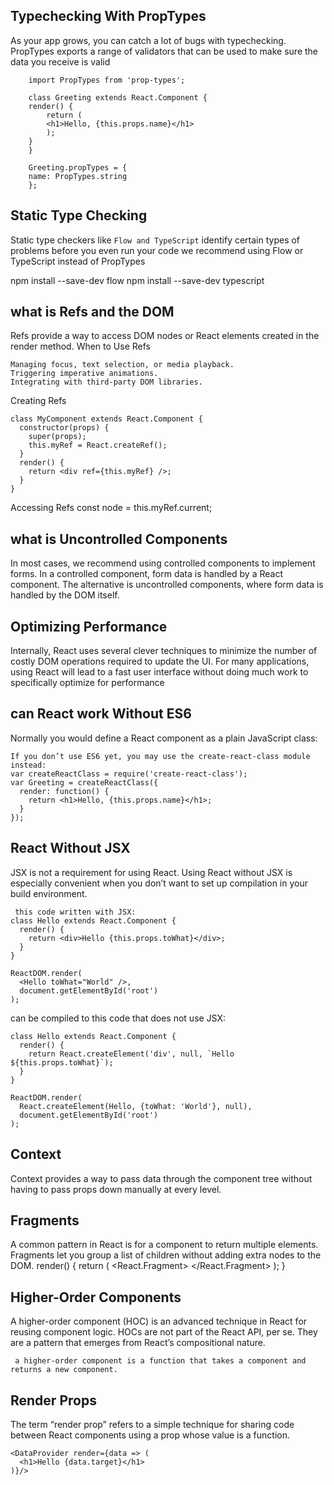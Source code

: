 ## Typechecking With PropTypes
As your app grows, you can catch a lot of bugs with typechecking. 
PropTypes exports a range of validators that can be used to make sure the data you receive is valid
```
    import PropTypes from 'prop-types';

    class Greeting extends React.Component {
    render() {
        return (
        <h1>Hello, {this.props.name}</h1>
        );
    }
    }

    Greeting.propTypes = {
    name: PropTypes.string
    };
```
## Static Type Checking
Static type checkers like ```Flow and TypeScript``` identify certain types of problems before you even run your code
we recommend using Flow or TypeScript instead of PropTypes

npm install --save-dev flow
npm install --save-dev typescript

## what is Refs and the DOM
Refs provide a way to access DOM nodes or React elements created in the render method.
When to Use Refs
```
Managing focus, text selection, or media playback.
Triggering imperative animations.
Integrating with third-party DOM libraries.
```

Creating Refs
```
class MyComponent extends React.Component {
  constructor(props) {
    super(props);
    this.myRef = React.createRef();
  }
  render() {
    return <div ref={this.myRef} />;
  }
}
```
Accessing Refs
const node = this.myRef.current;

## what is Uncontrolled Components
In most cases, we recommend using controlled components to implement forms. In a controlled component, form data is handled by a React component. The alternative is uncontrolled components, where form data is handled by the DOM itself.

## Optimizing Performance
Internally, React uses several clever techniques to minimize the number of costly DOM operations required to update the UI. For many applications, using React will lead to a fast user interface without doing much work to specifically optimize for performance

## can React work Without ES6
Normally you would define a React component as a plain JavaScript class:
```
If you don’t use ES6 yet, you may use the create-react-class module instead:
var createReactClass = require('create-react-class');
var Greeting = createReactClass({
  render: function() {
    return <h1>Hello, {this.props.name}</h1>;
  }
});
```
## React Without JSX
JSX is not a requirement for using React. Using React without JSX is especially convenient when you don’t want to set up compilation in your build environment.
```
 this code written with JSX:
class Hello extends React.Component {
  render() {
    return <div>Hello {this.props.toWhat}</div>;
  }
}

ReactDOM.render(
  <Hello toWhat="World" />,
  document.getElementById('root')
);
```
can be compiled to this code that does not use JSX:
```
class Hello extends React.Component {
  render() {
    return React.createElement('div', null, `Hello ${this.props.toWhat}`);
  }
}

ReactDOM.render(
  React.createElement(Hello, {toWhat: 'World'}, null),
  document.getElementById('root')
);
```
## Context
Context provides a way to pass data through the component tree without having to pass props down manually at every level.

## Fragments
A common pattern in React is for a component to return multiple elements. Fragments let you group a list of children without adding extra nodes to the DOM.
render() {
  return (
    <React.Fragment>
      <ChildA />
      <ChildB />
      <ChildC />
    </React.Fragment>
  );
}

## Higher-Order Components
A higher-order component (HOC) is an advanced technique in React for reusing component logic. HOCs are not part of the React API, per se. They are a pattern that emerges from React’s compositional nature.

``` a higher-order component is a function that takes a component and returns a new component.```
## Render Props
The term “render prop” refers to a simple technique for sharing code between React components using a prop whose value is a function.

```
<DataProvider render={data => (
  <h1>Hello {data.target}</h1>
)}/>
```


